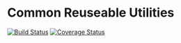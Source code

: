 # Common Reuseable Utilities

[![Build Status](https://travis-ci.org/CJSCommonPlatform/test-utils.svg?branch=master)](https://travis-ci.org/CJSCommonPlatform/test-utils) [![Coverage Status](https://coveralls.io/repos/github/CJSCommonPlatform/test-utils/badge.svg?branch=master)](https://coveralls.io/github/CJSCommonPlatform/test-utils?branch=master)

